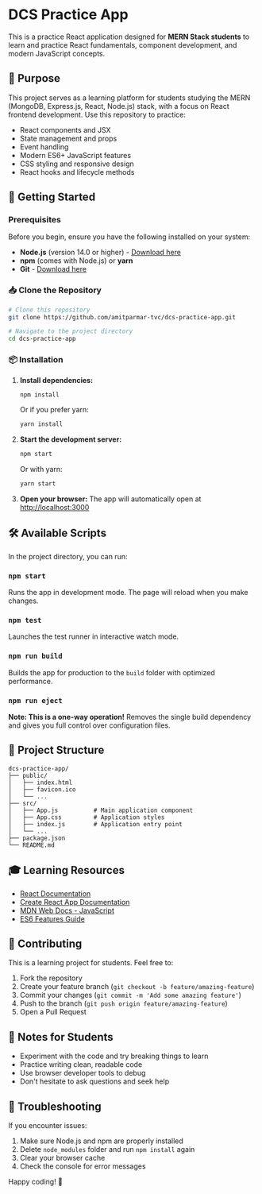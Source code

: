 # DCS Practice App

This is a practice React application designed for **MERN Stack students** to learn and practice React fundamentals, component development, and modern JavaScript concepts.

## 🎯 Purpose

This project serves as a learning platform for students studying the MERN (MongoDB, Express.js, React, Node.js) stack, with a focus on React frontend development. Use this repository to practice:

- React components and JSX
- State management and props
- Event handling
- Modern ES6+ JavaScript features
- CSS styling and responsive design
- React hooks and lifecycle methods

## 🚀 Getting Started

### Prerequisites

Before you begin, ensure you have the following installed on your system:

- **Node.js** (version 14.0 or higher) - [Download here](https://nodejs.org/)
- **npm** (comes with Node.js) or **yarn**
- **Git** - [Download here](https://git-scm.com/)

### 📥 Clone the Repository

```bash
# Clone this repository
git clone https://github.com/amitparmar-tvc/dcs-practice-app.git

# Navigate to the project directory
cd dcs-practice-app
```

### 📦 Installation

1. **Install dependencies:**
   ```bash
   npm install
   ```
   
   Or if you prefer yarn:
   ```bash
   yarn install
   ```

2. **Start the development server:**
   ```bash
   npm start
   ```
   
   Or with yarn:
   ```bash
   yarn start
   ```

3. **Open your browser:**
   The app will automatically open at [http://localhost:3000](http://localhost:3000)

## 🛠️ Available Scripts

In the project directory, you can run:

### `npm start`
Runs the app in development mode. The page will reload when you make changes.

### `npm test`
Launches the test runner in interactive watch mode.

### `npm run build`
Builds the app for production to the `build` folder with optimized performance.

### `npm run eject`
**Note: This is a one-way operation!** Removes the single build dependency and gives you full control over configuration files.

## 📁 Project Structure

```
dcs-practice-app/
├── public/
│   ├── index.html
│   ├── favicon.ico
│   └── ...
├── src/
│   ├── App.js          # Main application component
│   ├── App.css         # Application styles
│   ├── index.js        # Application entry point
│   └── ...
├── package.json
└── README.md
```

## 🎓 Learning Resources

- [React Documentation](https://reactjs.org/)
- [Create React App Documentation](https://facebook.github.io/create-react-app/docs/getting-started)
- [MDN Web Docs - JavaScript](https://developer.mozilla.org/en-US/docs/Web/JavaScript)
- [ES6 Features Guide](https://github.com/lukehoban/es6features)

## 🤝 Contributing

This is a learning project for students. Feel free to:

1. Fork the repository
2. Create your feature branch (`git checkout -b feature/amazing-feature`)
3. Commit your changes (`git commit -m 'Add some amazing feature'`)
4. Push to the branch (`git push origin feature/amazing-feature`)
5. Open a Pull Request

## 📝 Notes for Students

- Experiment with the code and try breaking things to learn
- Practice writing clean, readable code
- Use browser developer tools to debug
- Don't hesitate to ask questions and seek help

## 🐛 Troubleshooting

If you encounter issues:

1. Make sure Node.js and npm are properly installed
2. Delete `node_modules` folder and run `npm install` again
3. Clear your browser cache
4. Check the console for error messages

Happy coding! 🚀

